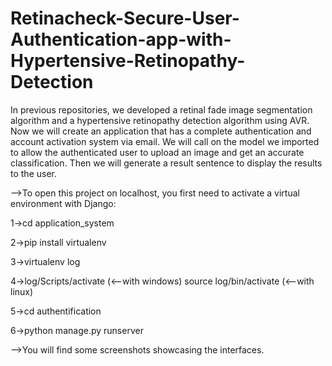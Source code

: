 # Retinacheck-Secure-User-Authentication-app-with-Hypertensive-Retinopathy-Detection
In previous repositories, we developed a retinal fade image segmentation algorithm and a hypertensive retinopathy detection algorithm using AVR. Now we will create an application that has a complete authentication and account activation system via email. We will call on the model we imported to allow the authenticated user to upload an image and get an accurate classification. Then we will generate a result sentence to display the results to the user.

-->To open this project on localhost, you first need to activate a virtual environment with Django:

1->cd application_system

2->pip install virtualenv

3->virtualenv log

4->log/Scripts/activate   (<--with windows)         source log/bin/activate     (<--with linux)

5->cd authentification 

6->python manage.py runserver

-->You will find some screenshots showcasing the interfaces.

